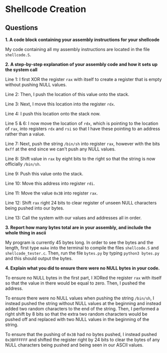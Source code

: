 # Shellcode Creation

## Questions

**1. A code block containing your assembly instructions for your shellcode**

My code containing all my assembly instructions are located in the file `shellcode.S`.

**2. A step-by-step explanation of your assembly code and how it sets up the system call**

Line 1: I first XOR the register `rax` with itself to create a register that is empty without pushing NULL values.

Line 2: Then, I push the location of this value onto the stack.

Line 3: Next, I move this location into the register `rdx`.

Line 4: I push this location onto the stack now.

Line 5 & 6: I now move the location of `rdx`, which is pointing to the location of `rax`, into registers `rdx` and `rsi` so that I have these pointing to an address rather than a value.

Line 7: Next, push the string `/bin/sh` into register `rax`, however with the bits `0xff` at the end since we can't push any NULL values.

Line 8: Shift value in `rax` by eight bits to the right so that the string is now officially `/bin/sh`.

Line 9: Push this value onto the stack.

Line 10: Move this address into register `rdi`.

Line 11: Move the value `0x3B` into register `rax`.

Line 12: Shift `rax` right 24 bits to clear register of unseen NULL characters being pushed into our bytes.

Line 13: Call the system with our values and addresses all in order.

**3. Report how many bytes total are in your assembly, and include the whole thing in ascii**

My program is currently 45 bytes long. In order to see the bytes and the length, first type `make` into the terminal to compile the files `shellcode.S` and `shellcode_tester.c`. Then, run the file `bytes.py` by typing `python3 bytes.py` and this should output the bytes.

**4. Explain what you did to ensure there were no NULL bytes in your code.**

To ensure no NULL bytes in the first part, I XORed the register `rax` with itself so that the value in there would be equal to zero. Then, I pushed the address.

To ensure there were no NULL values when pushing the string `/bin/sh`, I instead pushed the string without NULL values at the beginning and instead added two random characters to the end of the string. Then, I performed a right shift by 8 bits so that the extra two random characters would be pushed off and replaced with two NULL values in the beginning of the string.

To ensure that the pushing of `0x3B` had no bytes pushed, I instead pushed `0x3BFFFFFF` and shifted the register right by 24 bits to clear the bytes of any NULL characters being pushed and being seen in our ASCII values.